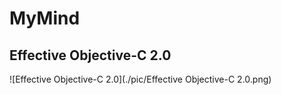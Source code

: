 # MyMind
## Effective Objective-C 2.0

![Effective Objective-C 2.0](./pic/Effective Objective-C 2.0.png)